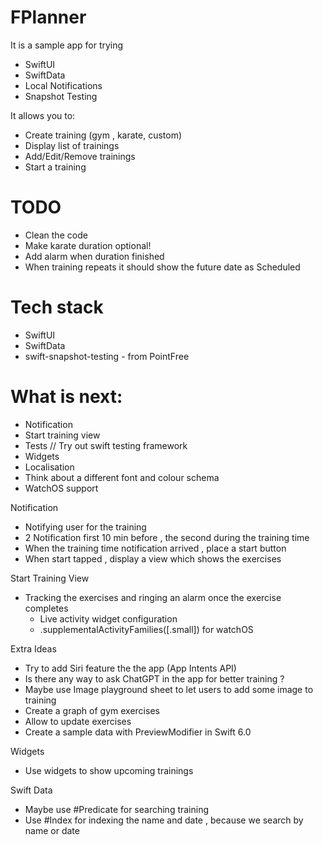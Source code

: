 # FPlanner
It is a sample app for trying
- SwiftUI
- SwiftData
- Local Notifications
- Snapshot Testing

It allows you to:
- Create training (gym , karate, custom)
- Display list of trainings
- Add/Edit/Remove trainings
- Start a training


# TODO
- Clean the code
- Make karate duration optional! 
- Add alarm when duration finished
- When training repeats it should show the future date as Scheduled

# Tech stack
- SwiftUI
- SwiftData
- swift-snapshot-testing - from PointFree 

# What is next: 
- Notification
- Start training view
- Tests //  Try out swift testing framework
- Widgets
- Localisation
- Think about a different font and colour schema 
- WatchOS support

Notification
- Notifying user for the training 
- 2 Notification first 10 min before , the second during the training time
- When the training time notification arrived , place a start button 
- When start tapped , display a view which shows the exercises 

Start Training View 
- Tracking the exercises and ringing an alarm once the exercise completes
    - Live activity widget configuration
    - .supplementalActivityFamilies([.small]) for watchOS

Extra Ideas
- Try to add Siri feature the the app (App Intents API)
- Is there any way to ask ChatGPT in the app for better training ? 
- Maybe use Image playground sheet to let users to add some image to training
- Create a graph of gym exercises
- Allow to update exercises 
- Create a sample data with PreviewModifier in Swift 6.0

Widgets 
- Use widgets to show upcoming trainings


Swift Data
- Maybe use #Predicate for searching training 
- Use #Index for indexing the name and date , because we search by name or date 
